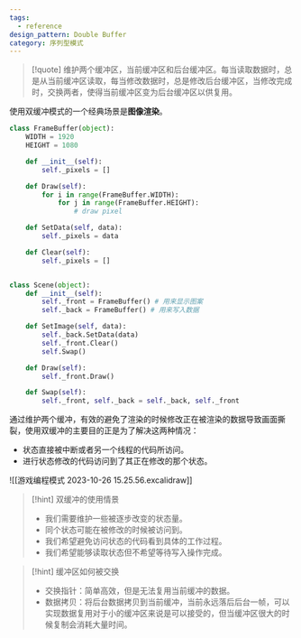 ```yaml
---
tags:
  - reference
design_pattern: Double Buffer
category: 序列型模式
---
```

> [!quote]
> 维护两个缓冲区，当前缓冲区和后台缓冲区。每当读取数据时，总是从当前缓冲区读取，每当修改数据时，总是修改后台缓冲区，当修改完成时，交换两者，使得当前缓冲区变为后台缓冲区以供复用。

使用双缓冲模式的一个经典场景是**图像渲染**。

```python
class FrameBuffer(object):
	WIDTH = 1920
	HEIGHT = 1080

	def __init__(self):
		self._pixels = []

	def Draw(self):
		for i in range(FrameBuffer.WIDTH):
			for j in range(FrameBuffer.HEIGHT):
				# draw pixel

	def SetData(self, data):
		self._pixels = data

	def Clear(self):
		self._pixels = []


class Scene(object):
	def __init__(self):
		self._front = FrameBuffer() # 用来显示图案
		self._back = FrameBuffer() # 用来写入数据

	def SetImage(self, data):
		self._back.SetData(data)
		self._front.Clear()
		self.Swap()

	def Draw(self):
		self._front.Draw()

	def Swap(self):
		self._front, self._back = self._back, self._front
```

通过维护两个缓冲，有效的避免了渲染的时候修改正在被渲染的数据导致画面撕裂，使用双缓冲的主要目的正是为了解决这两种情况：
- 状态直接被中断或者另一个线程的代码所访问。
- 进行状态修改的代码访问到了其正在修改的那个状态。

![[游戏编程模式 2023-10-26 15.25.56.excalidraw]]

> [!hint] 双缓冲的使用情景
> - 我们需要维护一些被逐步改变的状态量。
> - 同个状态可能在被修改的时候被访问到。
> - 我们希望避免访问状态的代码看到具体的工作过程。
> - 我们希望能够读取状态但不希望等待写入操作完成。
   
> [!hint] 缓冲区如何被交换
>  - 交换指针：简单高效，但是无法复用当前缓冲的数据。
>  - 数据拷贝：将后台数据拷贝到当前缓冲，当前永远落后后台一帧，可以实现数据复用对于小的缓冲区来说是可以接受的，但当缓冲区很大的时候复制会消耗大量时间。